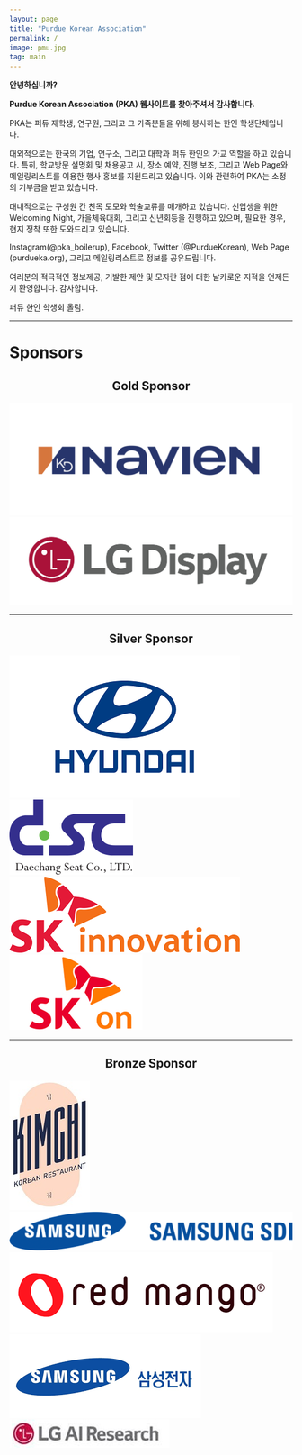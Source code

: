 ```yaml
---
layout: page
title: "Purdue Korean Association"
permalink: /
image: pmu.jpg
tag: main
---
```


**안녕하십니까?**

**Purdue Korean Association (PKA) 웹사이트를 찾아주셔서 감사합니다.**


PKA는 퍼듀 재학생, 연구원, 그리고 그 가족분들을 위해 봉사하는 한인 학생단체입니다.

대외적으로는 한국의 기업, 연구소, 그리고 대학과 퍼듀 한인의 가교 역할을 하고 있습니다.
특히, 학교방문 설명회 및 채용공고 시, 장소 예약, 진행 보조, 그리고 Web Page와 메일링리스트를 이용한 행사 홍보를 지원드리고 있습니다.
이와 관련하여 PKA는 소정의 기부금을 받고 있습니다.

대내적으로는 구성원 간 친목 도모와 학술교류를 매개하고 있습니다. 신입생을 위한 Welcoming Night, 가을체육대회, 그리고 신년회등을 진행하고 있으며, 필요한 경우, 현지 정착 또한 도와드리고 있습니다.

Instagram(@pka_boilerup), Facebook, Twitter (@PurdueKorean), Web Page (purdueka.org), 그리고 메일링리스트로 정보를 공유드립니다.

여러분의 적극적인 정보제공, 기발한 제안 및 모자란 점에 대한 날카로운 지적을 언제든지 환영합니다. 감사합니다.

퍼듀 한인 학생회 올림.

***

# Sponsors

<center> <h2>Gold Sponsor</h2> </center>

![경동나비엔](/images/경동나비엔.png)
![LG디스플레이](/images/LG디스플레이.jpg)

---

<center> <h2>Silver Sponsor</h2> </center>

![현대자동차](/images/현대자동차.png)
![DSC](/images/DSC.png)
![SK이노베이션](/images/SK이노베이션.png)
![SKon](/images/SKon.png)

---

<center> <h2>Bronze Sponsor</h2> </center>

![Kimchi](/images/Kimchi.png)
![삼성SDI](/images/삼성SDI.png)
![레드망고](/images/레드망고.png)
![삼성전자](/images/삼성전자.png)
![LGAI리서치](/images/LGAI리서치.jpg)